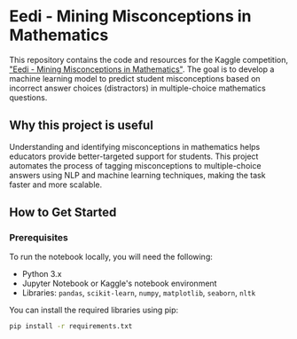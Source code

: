 # Eedi - Mining Misconceptions in Mathematics

This repository contains the code and resources for the Kaggle competition, ["Eedi - Mining Misconceptions in Mathematics"](https://www.kaggle.com/competitions/eedi-mining-misconceptions-in-mathematics). The goal is to develop a machine learning model to predict student misconceptions based on incorrect answer choices (distractors) in multiple-choice mathematics questions.

## Why this project is useful

Understanding and identifying misconceptions in mathematics helps educators provide better-targeted support for students. This project automates the process of tagging misconceptions to multiple-choice answers using NLP and machine learning techniques, making the task faster and more scalable.

## How to Get Started

### Prerequisites

To run the notebook locally, you will need the following:
- Python 3.x
- Jupyter Notebook or Kaggle's notebook environment
- Libraries: `pandas`, `scikit-learn`, `numpy`, `matplotlib`, `seaborn`, `nltk`

You can install the required libraries using pip:

```bash
pip install -r requirements.txt
